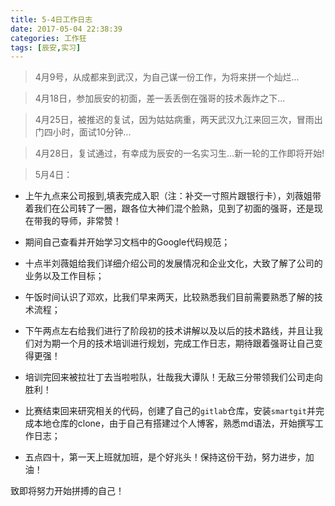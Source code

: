```yaml
---
title: 5-4日工作日志
date: 2017-05-04 22:38:39
categories: 工作狂
tags: [辰安,实习]
---
```

> 4月9号，从成都来到武汉，为自己谋一份工作，为将来拼一个灿烂...

> 4月18日，参加辰安的初面，差一丢丢倒在强哥的技术轰炸之下...

> 4月25日，被推迟的复试，因为姑姑病重，两天武汉九江来回三次，冒雨出门四小时，面试10分钟...

> 4月28日，复试通过，有幸成为辰安的一名实习生...新一轮的工作即将开始!

<!-- more -->

> 5月4日：


- 上午九点来公司报到,填表完成入职（注：补交一寸照片跟银行卡），刘薇姐带着我们在公司转了一圈，跟各位大神们混个脸熟，见到了初面的强哥，还是现在带我的导师，非常赞！

- 期间自己查看并开始学习文档中的Google代码规范；

- 十点半刘薇姐给我们详细介绍公司的发展情况和企业文化，大致了解了公司的业务以及工作目标；

- 午饭时间认识了邓欢，比我们早来两天，比较熟悉我们目前需要熟悉了解的技术流程；

- 下午两点左右给我们进行了阶段初的技术讲解以及以后的技术路线，并且让我们对为期一个月的技术培训进行规划，完成工作日志，期待跟着强哥让自己变得更强！

- 培训完回来被拉壮丁去当啦啦队，壮哉我大谭队！无敌三分带领我们公司走向胜利！
 
- 比赛结束回来研究相关的代码，创建了自己的`gitlab`仓库，安装`smartgit`并完成本地仓库的clone，由于自己有搭建过个人博客，熟悉md语法，开始撰写工作日志；

- 五点四十，第一天上班就加班，是个好兆头！保持这份干劲，努力进步，加油！

致即将努力开始拼搏的自己！　


